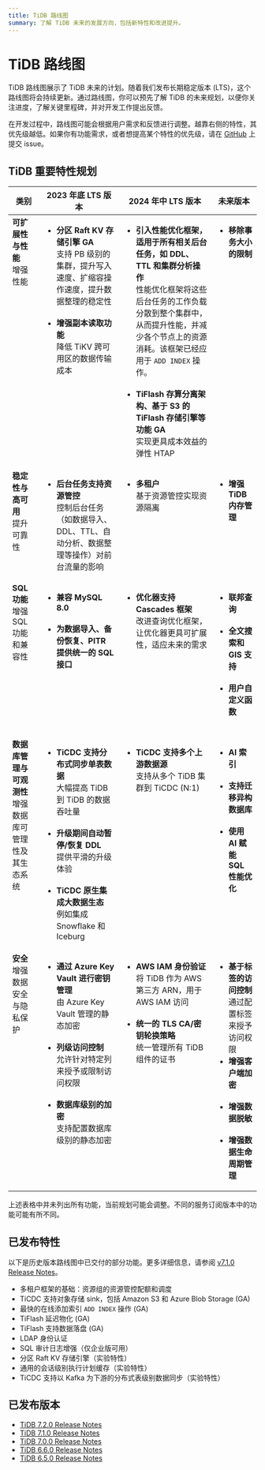 ```yaml
---
title: TiDB 路线图
summary: 了解 TiDB 未来的发展方向，包括新特性和改进提升。
---
```


# TiDB 路线图

TiDB 路线图展示了 TiDB 未来的计划。随着我们发布长期稳定版本 (LTS)，这个路线图将会持续更新。通过路线图，你可以预先了解 TiDB 的未来规划，以便你关注进度，了解关键里程碑，并对开发工作提出反馈。

在开发过程中，路线图可能会根据用户需求和反馈进行调整。越靠右侧的特性，其优先级越低。如果你有功能需求，或者想提高某个特性的优先级，请在 [GitHub](https://github.com/pingcap/tidb/issues) 上提交 issue。

## TiDB 重要特性规划

<table>
  <thead>
    <tr>
      <th>类别</th>
      <th>2023 年底 LTS 版本</th>
      <th>2024 年中 LTS 版本</th>
      <th>未来版本</th>
    </tr>
  </thead>
  <tbody valign="top">
    <tr>
      <td>
        <b>可扩展性与性能</b><br />增强性能
      </td>
      <td>
        <ul>
          <li>
            <b>分区 Raft KV 存储引擎 GA</b><br />支持 PB 级别的集群，提升写入速度、扩缩容操作速度，提升数据整理的稳定性
          </li>
          <br />
          <li>
            <b>增强副本读取功能</b><br />降低 TiKV 跨可用区的数据传输成本
          </li>
          <br />
        </ul>
      </td>
      <td>
        <ul>
          <li>
            <b>引入性能优化框架，适用于所有相关后台任务，如 DDL、TTL 和集群分析操作</b><br />
            性能优化框架将这些后台任务的工作负载分散到整个集群中，从而提升性能，并减少各个节点上的资源消耗。该框架已经应用于 <code>ADD INDEX</code> 操作。
          </li>
          <br />
          <li>
            <b>TiFlash 存算分离架构、基于 S3 的 TiFlash 存储引擎等功能 GA</b><br />
            实现更具成本效益的弹性 HTAP
          </li>
        </ul>
      </td>
      <td>
        <ul>
          <li>
            <b>移除事务大小的限制</b>
          </li>
        </ul>
      </td>
    </tr>
    <tr>
      <td>
        <b>稳定性与高可用</b>
        <br />提升可靠性
      </td>
      <td>
        <ul>
          <li>
            <b>后台任务支持资源管控</b><br />
            控制后台任务（如数据导入、DDL、TTL、自动分析、数据整理等操作）对前台流量的影响
          </li>
        </ul>
      </td>
      <td>
        <ul>
          <li>
            <b>多租户</b>
            <br />基于资源管控实现资源隔离
          </li>
        </ul>
      </td>
      <td>
        <ul>
          <li>
            <b>增强 TiDB 内存管理</b>
          </li>
        </ul>
      </td>
    </tr>
    <tr>
      <td>
        <b>SQL 功能</b>
        <br />增强 SQL 功能和兼容性
      </td>
      <td>
        <ul>
          <li>
            <b>兼容 MySQL 8.0</b>
          </li>
          <br />
          <li>
            <b>为数据导入、备份恢复、PITR 提供统一的 SQL 接口</b>
          </li>
        </ul>
      </td>
      <td>
        <ul>
          <li>
            <b>优化器支持 Cascades 框架</b>
            <br />改进查询优化框架，让优化器更具可扩展性，适应未来的需求
          </li>
          <br />
        </ul>
      </td>
      <td>
        <ul>
          <li>
            <b>联邦查询</b>
          </li>
          <br />
          <li>
            <b>全文搜索和 GIS 支持</b>
          </li>
          <br />
          <li>
            <b>用户自定义函数</b>
          </li>
          <br />
        </ul>
      </td>
    </tr>
    <tr>
      <td>
        <b>数据库管理与可观测性</b>
        <br />增强数据库可管理性及其生态系统
      </td>
      <td>
        <ul>
          <li>
            <b>TiCDC 支持分布式同步单表数据</b>
            <br />大幅提高 TiDB 到 TiDB 的数据吞吐量
          </li>
          <br />
          <li>
            <b>升级期间自动暂停/恢复 DDL</b>
            <br />提供平滑的升级体验
          </li>
          <br />
          <li>
            <b>TiCDC 原生集成大数据生态</b>
            <br />例如集成 Snowflake 和 Iceburg
          </li>
        </ul>
      </td>
      <td>
        <ul>
          <li>
            <b>TiCDC 支持多个上游数据源</b>
            <br />支持从多个 TiDB 集群到 TiCDC (N:1)
          </li>
        </ul>
      </td>
      <td>
        <ul>
          <li>
            <b>AI 索引</b>
          </li>
          <br />
          <li>
            <b>支持迁移异构数据库</b>
          </li>
          <br />
          <li>
            <b>使用 AI 赋能 SQL 性能优化</b>
          </li>
        </ul>
      </td>
    </tr>
    <tr>
      <td>
        <b>安全</b>
        <br />增强数据安全与隐私保护
      </td>
      <td>
        <ul>
          <li>
            <b>通过 Azure Key Vault 进行密钥管理</b>
            <br />由 Azure Key Vault 管理的静态加密
          </li>
          <br />
          <li>
            <b>列级访问控制</b>
            <br />允许针对特定列来授予或限制访问权限
          </li>
          <br />
          <li>
            <b>数据库级别的加密</b>
            <br />支持配置数据库级别的静态加密
          </li>
        </ul>
      </td>
      <td>
        <ul>
          <li>
            <b>AWS IAM 身份验证</b>
            <br />将 TiDB 作为 AWS 第三方 ARN，用于 AWS IAM 访问
          </li>
          <br />
          <li>
            <b>统一的 TLS CA/密钥轮换策略</b>
            <br />统一管理所有 TiDB 组件的证书
          </li>
        </ul>
      </td>
      <td>
        <ul>
          <li>
            <b>基于标签的访问控制</b>
            <br />通过配置标签来授予访问权限
          </li>
          <li>
            <b>增强客户端加密</b>
          </li>
          <br />
          <li>
            <b>增强数据脱敏</b>
          </li>
          <br />
          <li>
            <b>增强数据生命周期管理</b>
          </li>
        </ul>
      </td>
    </tr>
  </tbody>
</table>

上述表格中并未列出所有功能，当前规划可能会调整。不同的服务订阅版本中的功能可能有所不同。

## 已发布特性

以下是历史版本路线图中已交付的部分功能。更多详细信息，请参阅 [v7.1.0 Release Notes](/releases/release-7.1.0.md)。

- 多租户框架的基础：资源组的资源管控配额和调度
- TiCDC 支持对象存储 sink，包括 Amazon S3 和 Azure Blob Storage (GA)
- 最快的在线添加索引 `ADD INDEX` 操作 (GA)
- TiFlash 延迟物化 (GA)
- TiFlash 支持数据落盘 (GA)
- LDAP 身份认证
- SQL 审计日志增强（仅企业版可用）
- 分区 Raft KV 存储引擎（实验特性）
- 通用的会话级别执行计划缓存（实验特性）
- TiCDC 支持以 Kafka 为下游的分布式表级别数据同步（实验特性）

## 已发布版本

- [TiDB 7.2.0 Release Notes](/releases/release-7.2.0.md)
- [TiDB 7.1.0 Release Notes](/releases/release-7.1.0.md)
- [TiDB 7.0.0 Release Notes](/releases/release-7.0.0.md)
- [TiDB 6.6.0 Release Notes](/releases/release-6.6.0.md)
- [TiDB 6.5.0 Release Notes](/releases/release-6.5.0.md)
